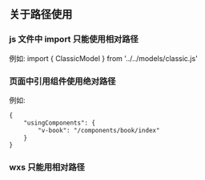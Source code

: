 ## 关于路径使用

### js 文件中 import 只能使用相对路径

例如: import { ClassicModel } from '../../models/classic.js'

### 页面中引用组件使用绝对路径

例如:

```xml
{
    "usingComponents": {
        "v-book": "/components/book/index"
    }
}
```

### wxs 只能用相对路径

<wxs src="../../util/filter.wxs"></wxs>
